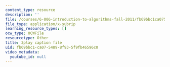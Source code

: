 ```yaml
---
content_type: resource
description: ''
file: /courses/6-006-introduction-to-algorithms-fall-2011/fb69bbc1ca0754898f935f9fb46596c0_OQ5jsbhAv_M.vtt
file_type: application/x-subrip
learning_resource_types: []
ocw_type: OCWFile
resourcetype: Other
title: 3play caption file
uid: fb69bbc1-ca07-5489-8f93-5f9fb46596c0
video_metadata:
  youtube_id: null
---
```

